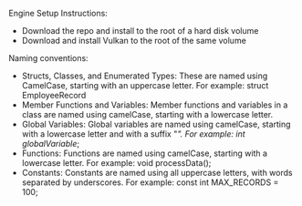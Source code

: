 Engine Setup Instructions:

 - Download the repo and install to the root of a hard disk volume
 - Download and install Vulkan to the root of the same volume

Naming conventions:

 - Structs, Classes, and Enumerated Types: These are named using CamelCase, starting with an uppercase letter. For example: struct EmployeeRecord
 - Member Functions and Variables: Member functions and variables in a class are named using camelCase, starting with a lowercase letter.
 - Global Variables: Global variables are named using camelCase, starting with a lowercase letter and with a suffix "_". For example: int globalVariable_;
 - Functions: Functions are named using camelCase, starting with a lowercase letter. For example: void processData();
 - Constants: Constants are named using all uppercase letters, with words separated by underscores. For example: const int MAX_RECORDS = 100;
